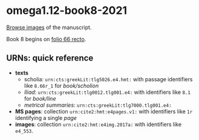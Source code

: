 # omega1.12-book8-2021

[Browse images](https://github.com/hmteditors/omega1.12-book8-2021/blob/main/browseimages.md) of the manuscript.


Book 8 begins on [folio 66 recto](http://www.homermultitext.org/ict2/?urn=urn:cite2:hmt:e4img.2017a:e4_486).




## URNs: quick reference


- **texts**
    - scholia: `urn:cts:greekLit:tlg5026.e4.hmt:` with passage identifiers like `8.66r_1` for *book/scholion*
    - *Iliad*:  `urn:cts:greekLit:tlg0012.tlg001.e4:`  with identifiers like `8.1` for *book/line*
    - *metrical summaries*: `urn:cts:greekLit:tlg7000.tlg001.e4:`
- **MS pages**: collection `urn:cite2:hmt:e4pages.v1:` with identifiers like `1r` identifying a single *page*
- **images**: collection `urn:cite2:hmt:e4img.2017a:` with identifiers like `e4_553`.
